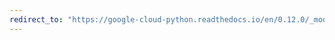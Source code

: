 ```yaml
---
redirect_to: "https://google-cloud-python.readthedocs.io/en/0.12.0/_modules/gcloud/search/client.html"
---
```

